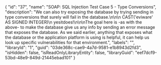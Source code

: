 {
  "id": "37",
  "name": "SOAP: SQL Injection Test Case 5 - Type Conversions",
  "description": "We can also try exposing the database by trying sending in type conversions that surely will fail in the database.\n\n<login>\n  <username>CAST('eviware' AS SIGNED INTEGER)</username>\n  <password>yesitdoes!</password>\n</login>\n\nThe goal here is -as with the above- to make the database give us any info by sending an error message that exposes the database. As we said earlier, anything that exposes what the database or the application platform is using is helpful, it can help us look up specific vulnerabilities for that environment.",
  "labels": "",
  "libraryId": "1",
  "guid": "03de368c-cae9-4a7d-9581-e1b8943d2fd3",
  "isHidden": false,
  "isReadOnlyLibraryEntity": false,
  "libraryGuid": "eef7dcf9-53bd-48e9-849d-21445ebad101"
}